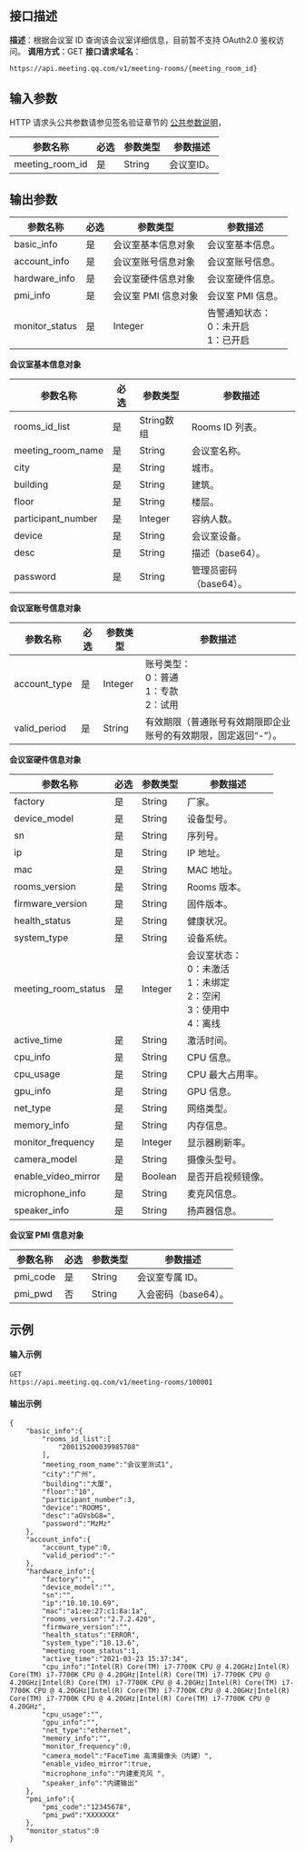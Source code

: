 ## 接口描述
**描述**：根据会议室 ID 查询该会议室详细信息，目前暂不支持 OAuth2.0 鉴权访问。
**调用方式**：GET
**接口请求域名**：
```Plaintext
https://api.meeting.qq.com/v1/meeting-rooms/{meeting_room_id}

```



## 输入参数
HTTP 请求头公共参数请参见签名验证章节的 [公共参数说明](https://cloud.tencent.com/document/product/1095/42413#.E5.85.AC.E5.85.B1.E5.8F.82.E6.95.B0)，

| 参数名称        | 必选 | 参数类型 | 参数描述   |
| --------------- | ---- | -------- | ---------- |
| meeting_room_id | 是   | String   | 会议室ID。 |


## 输出参数

| 参数名称       | 必选 | 参数类型           | 参数描述                       |
| -------------- | ---- | ------------------ | ------------------------------ |
| basic_info     | 是   | 会议室基本信息对象 | 会议室基本信息。               |
| account_info   | 是   | 会议室账号信息对象 | 会议室账号信息。               |
| hardware_info  | 是   | 会议室硬件信息对象 | 会议室硬件信息。               |
| pmi_info  | 是   | 会议室 PMI 信息对象| 会议室 PMI 信息。               |
| monitor_status | 是   | Integer            | 告警通知状态：<br>0：未开启<br>1：已开启 |

**会议室基本信息对象**

| 参数名称           | 必选 | 参数类型   | 参数描述               |
| ------------------ | ---- | ---------- | ---------------------- |
| rooms_id_list      | 是   | String数组 | Rooms ID 列表。         |
| meeting_room_name  | 是   | String     | 会议室名称。           |
| city               | 是   | String     | 城市。                 |
| building           | 是   | String     | 建筑。                 |
| floor              | 是   | String     | 楼层。                 |
| participant_number | 是   | Integer    | 容纳人数。             |
| device             | 是   | String     | 会议室设备。           |
| desc               | 是   | String     | 描述（base64）。       |
| password           | 是   | String     | 管理员密码（base64）。|

**会议室账号信息对象**

| 参数名称     | 必选 | 参数类型 | 参数描述                                                     |
| ------------ | ---- | -------- | ------------------------------------------------------------ |
| account_type | 是   | Integer  | 账号类型：<br>0：普通<br>1：专款<br>2：试用                                 |
| valid_period | 是   | String   | 有效期限（普通账号有效期限即企业账号的有效期限，固定返回“-”）。 |

**会议室硬件信息对象**

| 参数名称            | 必选 | 参数类型 | 参数描述                                         |
| ------------------- | ---- | -------- | ------------------------------------------------ |
| factory             | 是   | String   | 厂家。                                           |
| device_model        | 是   | String   | 设备型号。                                       |
| sn                  | 是   | String   | 序列号。                                         |
| ip                  | 是   | String   | IP 地址。                                         |
| mac                 | 是   | String   | MAC 地址。                                        |
| rooms_version       | 是   | String   | Rooms 版本。                                      |
| firmware_version    | 是   | String   | 固件版本。                                       |
| health_status       | 是   | String   | 健康状况。                                       |
| system_type         | 是   | String   | 设备系统。                                       |
| meeting_room_status | 是   | Integer  | 会议室状态：<br>0：未激活<br>1：未绑定<br>2：空闲<br>3：使用中<br>4：离线 |
| active_time         | 是   | String   | 激活时间。                                       |
| cpu_info            | 是   | String   | CPU 信息。                                        |
| cpu_usage           | 是   | String   | CPU 最大占用率。                                  |
| gpu_info            | 是   | String   | GPU 信息。                                        |
| net_type            | 是   | String   | 网络类型。                                       |
| memory_info         | 是   | String   | 内存信息。                                       |
| monitor_frequency   | 是   | Integer  | 显示器刷新率。                                   |
| camera_model        | 是   | String   | 摄像头型号。                                     |
| enable_video_mirror | 是   | Boolean  | 是否开启视频镜像。                               |
| microphone_info     | 是   | String   | 麦克风信息。                                     |
| speaker_info        | 是   | String   | 扬声器信息。                                     |


**会议室 PMI 信息对象**

| 参数名称 | 必选 | 参数类型 | 参数描述             |
| -------- | ---- | -------- | -------------------- |
| pmi_code | 是   | String   | 会议室专属 ID。       |
| pmi_pwd  | 否   | String   | 入会密码（base64）。 |




## 示例

#### 输入示例
```plaintext
GET
https://api.meeting.qq.com/v1/meeting-rooms/100001
```




#### 输出示例
```plaintext
{
    "basic_info":{
        "rooms_id_list":[
            "200115200039985708"
        ],
        "meeting_room_name":"会议室测试1",
        "city":"广州",
        "building":"大厦",
        "floor":"10",
        "participant_number":3,
        "device":"ROOMS",
        "desc":"aGVsbG8=",
        "password":"MzMz"
    },
    "account_info":{
        "account_type":0,
        "valid_period":"-"
    },
    "hardware_info":{
        "factory":"",
        "device_model":"",
        "sn":"",
        "ip":"10.10.10.69",
        "mac":"a1:ee:27:c1:8a:1a",
        "rooms_version":"2.7.2.420",
        "firmware_version":"",
        "health_status":"ERROR",
        "system_type":"10.13.6",
        "meeting_room_status":1,
        "active_time":"2021-03-23 15:37:34",
        "cpu_info":"Intel(R) Core(TM) i7-7700K CPU @ 4.20GHz|Intel(R) Core(TM) i7-7700K CPU @ 4.20GHz|Intel(R) Core(TM) i7-7700K CPU @ 4.20GHz|Intel(R) Core(TM) i7-7700K CPU @ 4.20GHz|Intel(R) Core(TM) i7-7700K CPU @ 4.20GHz|Intel(R) Core(TM) i7-7700K CPU @ 4.20GHz|Intel(R) Core(TM) i7-7700K CPU @ 4.20GHz|Intel(R) Core(TM) i7-7700K CPU @ 4.20GHz",
        "cpu_usage":"",
        "gpu_info":"",
        "net_type":"ethernet",
        "memory_info":"",
        "monitor_frequency":0,
        "camera_model":"FaceTime 高清摄像头（内建）",
        "enable_video_mirror":true,
        "microphone_info":"内建麦克风 ",
        "speaker_info":"内建输出"
    },
    "pmi_info":{
        "pmi_code":"12345678",
        "pmi_pwd":"XXXXXXX"
    },
    "monitor_status":0
}

```
